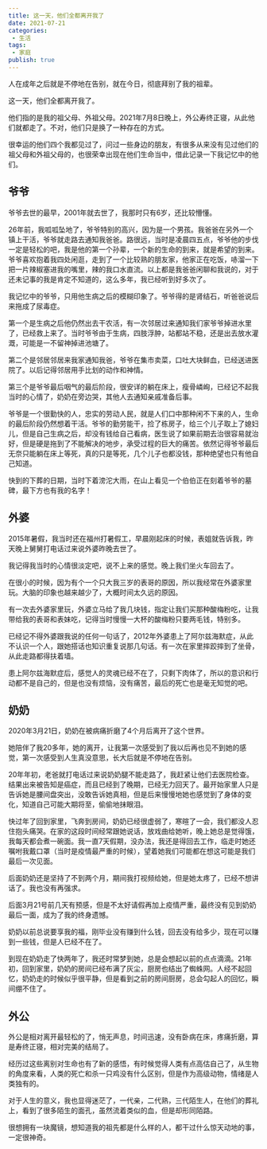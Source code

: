 ```yaml
---
title: 这一天，他们全都离开我了
date: 2021-07-21
categories:
 - 生活
tags:
 - 家庭
publish: true
---
```

人在成年之后就是不停地在告别，就在今日，彻底拜别了我的祖辈。
<!-- more -->
这一天，他们全都离开我了。

他们指的是我的祖父母、外祖父母。2021年7月8日晚上，外公寿终正寝，从此他们就都走了。不对，他们只是换了一种存在的方式。

很幸运的他们四个我都见过了，问过一些身边的朋友，有很多从来没有见过他们的祖父母和外祖父母的，也很荣幸出现在他们生命当中，借此记录一下我记忆中的他们。

## 爷爷
爷爷去世的最早，2001年就去世了，我那时只有6岁，还比较懵懂。

26年前，我呱呱坠地了，爷爷特别的高兴，因为是一个男孩。我爸爸在另外一个镇上干活，爷爷就走路去通知我爸爸。路很远，当时是凌晨四五点，爷爷他的步伐一定是轻松的吧，我是他的第一个孙辈，一个新的生命的到来，就是希望的到来。爷爷喜欢抱着我四处闲逛，走到了一个比较熟的朋友家，他家正在吃饭，哧溜一下把一片辣椒塞进我的嘴里，辣的我口水直流。以上都是我爸爸闲聊和我说的，对于还未记事的我是肯定不知道的，这么多年，我已经听到好多次了。

我记忆中的爷爷，只用他生病之后的模糊印象了。爷爷得的是肾结石，听爸爸说后来拖成了尿毒症。

第一个是生病之后他仍然出去干农活，有一次邻居过来通知我们家爷爷掉进水里了，已经救上来了。当时爷爷由于生病，四肢浮肿，站都站不稳，还是出去放水灌溉，可能是一不留神掉进池塘了。

第二个是邻居邻居来我家通知我爸，爷爷在集市卖菜，口吐大块鲜血，已经送进医院了。以后记得邻居用手比划的动作和神情。

第三个是爷爷最后咽气的最后阶段，很安详的躺在床上，瘦骨嶙峋，已经记不起我当时的心情了，奶奶在旁边哭，其他人去通知亲戚准备后事。

爷爷是一个很勤快的人，忠实的劳动人民，就是人们口中那种闲不下来的人，生命的最后阶段仍然想着干活。爷爷的勤劳能干，捡了栋房子，给三个儿子取上了媳妇儿，但是自己生病之后，却没有钱给自己看病，医生说了如果前期去治很容易就治好，但是硬是拖到了不能解决的地步，承受过程的巨大的痛苦。依然记得爷爷最后无奈只能躺在床上等死，真的只是等死，几个儿子也都没钱，那种绝望也只有他自己知道。

快到的下葬的日期，当时下着滂沱大雨，在山上看见一个伯伯正在刻着爷爷的墓碑，最下方也有我的名字！

## 外婆
2015年暑假，我当时还在福州打暑假工，早晨刚起床的时候，表姐就告诉我，昨天晚上舅舅打电话过来说外婆昨晚去世了。

我记得我当时的心情很淡定吧，说不上来的感觉。晚上我们坐火车回去了。

在很小的时候，因为有个一个只大我三岁的表哥的原因，所以我经常在外婆家里玩。大脑的印象也越来越少了，大概时间太久远的原因。

有一次去外婆家里玩，外婆立马给了我几块钱，指定让我们买那种酸梅粉吃，让我带给我的表哥和表妹吃，记得当时慢慢一大杯的酸梅粉只要两毛钱，特别多。

已经记不得外婆跟我说的任何一句话了，2012年外婆患上了阿尔兹海默症，从此不认识一个人，跟她搭话也知识重复说那几句话。有一次在家里摔跤摔到了坐骨，从此走路都得扶着墙。

患上阿尔兹海默症后，感觉人的灵魂已经不在了，只剩下肉体了，所以的意识和行动都不是自己的，但是也没有烦恼，没有痛苦，最后的死亡也是毫无知觉的吧。

## 奶奶
2020年3月21日，奶奶在被病痛折磨了4个月后离开了这个世界。

她陪伴了我20多年，她的离开，让我第一次感受到了我以后再也见不到她的感觉，第一次感受到人生真没意思，长大后就是不停地在告别。

20年年初，老爸就打电话过来说奶奶腿不能走路了，我赶紧让他们去医院检查。结果出来被告知是癌症，而且已经到了晚期，已经无力回天了。最开始家里人只是告诉她是腰间盘突出，没敢告诉她真相，但是后来慢慢地她也感觉到了身体的变化，知道自己可能大期将至，偷偷地抹眼泪。

快过年了回到家里，飞奔到房间，奶奶已经很虚弱了，寒暄了一会，我们都没人忍住抱头痛哭。在家的这段时间经常跟她说话，放戏曲给她听，晚上她总是觉得饿，我每天都会煮一碗面。我一直7天假期，没办法，我还是得回去工作，临走时她还嘱咐我戴口罩（当时是疫情最严重的时候），望着她我们可能都在想这可能是我们最后一次见面。

后面奶奶还是坚持了不到两个月，期间我打视频给她，但是她太疼了，已经不想讲话了。我也没有再强求。

后面3月21号前几天有预感，但是不太好请假再加上疫情严重，最终没有见到奶奶最后一面，成为了我的终身遗憾。

奶奶以前总说要享我的福，刚毕业没有赚到什么钱，回去没有给多少，现在可以赚到一些钱，但是人已经不在了。

到现在奶奶走了快两年了，我还时常梦到她，总是会想起以前的点点滴滴。21年初，回到家里，奶奶的房间已经布满了灰尘，厨房也结出了蜘蛛网。人经不起回忆，奶奶走的时候似乎很平静，但是看到之前的房间厨房，总会勾起人的回忆，瞬间绷不住了。

## 外公
外公是相对离开最轻松的了，悄无声息，时间迅速，没有卧病在床，疼痛折磨，算是寿终正寝，相对完美的结局了。

经历过这些离别对生命也有了新的感悟，有时候觉得人类有点高估自己了，从生物的角度来看，人类的死亡和杀一只鸡没有什么区别，但是作为高级动物，情绪是人类独有的。

对于人生的意义，我也显得迷茫了，一代亲，二代熟，三代陌生人，在他们的葬礼上，看到了很多陌生的面孔，虽然流着类似的血，但是却形同陌路。

很想拥有一块魔镜，想知道我的祖先都是什么样的人，都干过什么惊天动地的事，一定很神奇。
